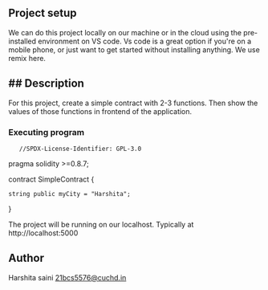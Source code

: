 ## Project setup
We can do this project locally on our machine or in the cloud using the pre-installed environment on VS code. Vs code is a great option if you're on a mobile phone,
or just want to get started without installing anything. We use remix here.
## ## Description
For this project, create a simple contract with 2-3 functions. Then show the values of those functions in frontend of the application.
### Executing program

       //SPDX-License-Identifier: GPL-3.0

pragma solidity >=0.8.7;

contract SimpleContract {
    
    string public myCity = "Harshita";

}

The project will be running on our localhost. 
Typically at http://localhost:5000
## Author
Harshita saini
21bcs5576@cuchd.in
